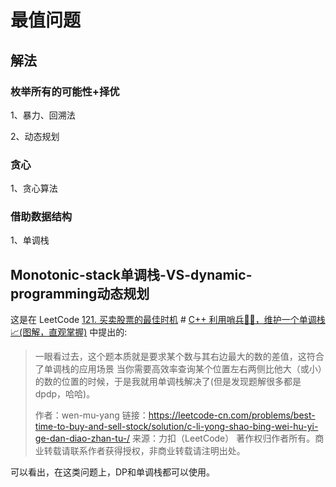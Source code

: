 # 最值问题

## 解法

### 枚举所有的可能性+择优

1、暴力、回溯法

2、动态规划

### 贪心

1、贪心算法



### 借助数据结构

1、单调栈





## Monotonic-stack单调栈-VS-dynamic-programming动态规划

这是在 LeetCode [121. 买卖股票的最佳时机](https://leetcode-cn.com/problems/best-time-to-buy-and-sell-stock/) # [C++ 利用哨兵👨‍✈️，维护一个单调栈📈(图解，直观掌握)](https://leetcode-cn.com/problems/best-time-to-buy-and-sell-stock/solution/c-li-yong-shao-bing-wei-hu-yi-ge-dan-diao-zhan-tu-/) 中提出的:



> 一眼看过去，这个题本质就是要求某个数与其右边最大的数的差值，这符合了单调栈的应用场景 当你需要高效率查询某个位置左右两侧比他大（或小）的数的位置的时候，于是我就用单调栈解决了(但是发现题解很多都是 dpdp，哈哈)。
>
> 作者：wen-mu-yang
> 链接：https://leetcode-cn.com/problems/best-time-to-buy-and-sell-stock/solution/c-li-yong-shao-bing-wei-hu-yi-ge-dan-diao-zhan-tu-/
> 来源：力扣（LeetCode）
> 著作权归作者所有。商业转载请联系作者获得授权，非商业转载请注明出处。



可以看出，在这类问题上，DP和单调栈都可以使用。

